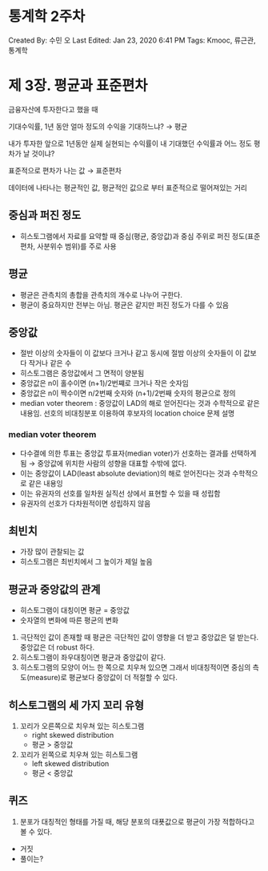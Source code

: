 # 통계학 2주차

Created By: 수민 오
Last Edited: Jan 23, 2020 6:41 PM
Tags: Kmooc, 류근관, 통계학

# 제 3장. 평균과 표준편차

금융자산에 투자한다고 했을 때

기대수익률, 1년 동안 얼마 정도의 수익을 기대하느냐? → 평균

내가 투자한 앞으로 1년동안 실제 실현되는 수익률이 내 기대했던 수익률과 어느 정도 평차가 날 것이냐?

표준적으로 편차가 나는 값 → 표준편차

데이터에 나타나는 평균적인 값, 평균적인 값으로 부터 표준적으로 떨어져있는 거리

## 중심과 퍼진 정도

- 히스토그램에서 자료를 요약할 때 중심(평균, 중앙값)과 중심 주위로 퍼진 정도(표준편차, 사분위수 범위)를 주로 사용

## 평균

- 평균은 관측치의 총합을 관측치의 개수로 나누어 구한다.
- 평균이 중요하지만 전부는 아님. 평균은 같지만 퍼진 정도가 다를 수 있음

## 중앙값

- 절반 이상의 숫자들이 이 값보다 크거나 같고 동시에 절밤 이상의 숫자들이 이 값보다 작거나 같은 수
- 히스토그램은 중앙값에서 그 면적이 양분됨
- 중앙값은 n이 홀수이면 (n+1)/2번쨰로 크거나 작은 숫자임
- 중앙값은 n이 짝수이면 n/2번째 숫자와 (n+1)/2번째 숫자의 평균으로 정의
- median voter theorem : 중앙값이 LAD의 해로 얻어진다는 것과 수학적으로 같은 내용임. 선호의 비대칭분포 이용하여 후보자의 location choice 문제 설명

### median voter theorem

- 다수결에 의한 투표는 중앙값 투표자(median voter)가 선호하는 결과를 선택하게 됨 → 중앙값에 위치한 사람의 성향을 대표할 수밖에 없다.
- 이는 중앙값이 LAD(least absolute deviation)의 해로 얻어진다는 것과 수학적으로 같은 내용잉
- 이는 유권자의 선호를 일차원 실직선 상에서 표현할 수 있을 때 성립함
- 유권자의 선호가 다차원적이면 성립하지 않음

## 최빈치

- 가장 많이 관찰되는 값
- 히스토그램은 최빈치에서 그 높이가 제일 높음

## 평균과 중앙값의 관계

- 히스토그램이 대칭이면 평균 = 중앙값
- 숫자열의 변화에 따른 평균의 변화
1. 극단적인 값이 존재할 때 평균은 극단적인 값이 영향을 더 받고 중앙값은 덜 받는다. 중앙값은 더 robust 하다.
2. 히스토그램이 좌우대칭이면 평균과 중앙값이 같다.
3. 히스토그램의 모양이 어느 한 쪽으로 치우쳐 있으면 그래서 비대칭적이면 중심의 측도(measure)로 평균보다 중앙값이 더 적절할 수 있다.

## 히스토그램의 세 가지 꼬리 유형

1. 꼬리가 오른쪽으로 치우쳐 있는 히스토그램
    - right skewed distribution
    - 평균 > 중앙값
2. 꼬리가 왼쪽으로 치우쳐 있는 히스토그램
    - left skewed distribution
    - 평균 < 중앙값

## 퀴즈
1. 분포가 대칭적인 형태를 가질 때, 해당 분포의 대푯값으로 평균이 가장 적합하다고 볼 수 있다.
- 거짓
- 풀이는?